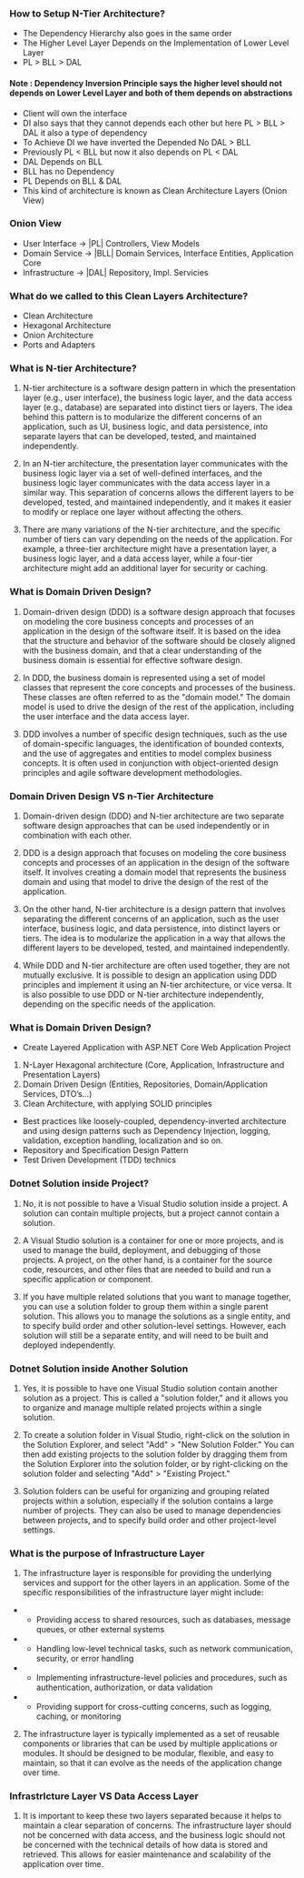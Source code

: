 ### How to Setup N-Tier Architecture?
- The Dependency Hierarchy also goes in the same order
- The Higher Level Layer Depends on the Implementation of Lower Level Layer
- PL > BLL > DAL


#### Note : Dependency Inversion Principle says the higher level should not depends on Lower Level Layer and both of them depends on abstractions
- Client will own the interface
- DI also says that they cannot depends each other but here PL > BLL > DAL it also a type of dependency
- To Achieve DI we have inverted the Depended No DAL > BLL 
- Previously PL < BLL but now it also depends on PL < DAL 
- DAL Depends on BLL
- BLL has no Dependency
- PL Depends on BLL & DAL
- This kind of architecture is known as Clean Architecture Layers (Onion View)

### Onion View
- User Interface -> |PL|  Controllers, View Models
- Domain Service -> |BLL| Domain Services, Interface Entities, Application Core
- Infrastructure -> |DAL| Repository, Impl. Servicies

### What do we called to this Clean Layers Architecture?
- Clean Architecture
- Hexagonal Architecture
- Onion Architecture
- Ports and Adapters

### What is N-tier Architecture?
1. N-tier architecture is a software design pattern in which the presentation layer (e.g., user interface), the business logic layer, and the data access layer (e.g., database) are separated into distinct tiers or layers. The idea behind this pattern is to modularize the different concerns of an application, such as UI, business logic, and data persistence, into separate layers that can be developed, tested, and maintained independently.

2. In an N-tier architecture, the presentation layer communicates with the business logic layer via a set of well-defined interfaces, and the business logic layer communicates with the data access layer in a similar way. This separation of concerns allows the different layers to be developed, tested, and maintained independently, and it makes it easier to modify or replace one layer without affecting the others.

3. There are many variations of the N-tier architecture, and the specific number of tiers can vary depending on the needs of the application. For example, a three-tier architecture might have a presentation layer, a business logic layer, and a data access layer, while a four-tier architecture might add an additional layer for security or caching.

### What is Domain Driven Design?
1. Domain-driven design (DDD) is a software design approach that focuses on modeling the core business concepts and processes of an application in the design of the software itself. It is based on the idea that the structure and behavior of the software should be closely aligned with the business domain, and that a clear understanding of the business domain is essential for effective software design.

2. In DDD, the business domain is represented using a set of model classes that represent the core concepts and processes of the business. These classes are often referred to as the "domain model." The domain model is used to drive the design of the rest of the application, including the user interface and the data access layer.

3. DDD involves a number of specific design techniques, such as the use of domain-specific languages, the identification of bounded contexts, and the use of aggregates and entities to model complex business concepts. It is often used in conjunction with object-oriented design principles and agile software development methodologies.

### Domain Driven Design VS n-Tier Architecture
1. Domain-driven design (DDD) and N-tier architecture are two separate software design approaches that can be used independently or in combination with each other.

2. DDD is a design approach that focuses on modeling the core business concepts and processes of an application in the design of the software itself. It involves creating a domain model that represents the business domain and using that model to drive the design of the rest of the application.

3. On the other hand, N-tier architecture is a design pattern that involves separating the different concerns of an application, such as the user interface, business logic, and data persistence, into distinct layers or tiers. The idea is to modularize the application in a way that allows the different layers to be developed, tested, and maintained independently.

4. While DDD and N-tier architecture are often used together, they are not mutually exclusive. It is possible to design an application using DDD principles and implement it using an N-tier architecture, or vice versa. It is also possible to use DDD or N-tier architecture independently, depending on the specific needs of the application.

### What is Domain Driven Design?
- Create Layered Application with ASP.NET Core Web Application Project
1. N-Layer Hexagonal architecture (Core, Application, Infrastructure and Presentation Layers)
2. Domain Driven Design (Entities, Repositories, Domain/Application Services, DTO’s…)
3. Clean Architecture, with applying SOLID principles
- Best practices like loosely-coupled, dependency-inverted architecture and using design patterns such as Dependency Injection, logging, validation, exception handling, localization and so on.
- Repository and Specification Design Pattern
- Test Driven Development (TDD) technics

### Dotnet Solution inside Project?
1. No, it is not possible to have a Visual Studio solution inside a project. A solution can contain multiple projects, but a project cannot contain a solution.

2. A Visual Studio solution is a container for one or more projects, and is used to manage the build, deployment, and debugging of those projects. A project, on the other hand, is a container for the source code, resources, and other files that are needed to build and run a specific application or component.

3. If you have multiple related solutions that you want to manage together, you can use a solution folder to group them within a single parent solution. This allows you to manage the solutions as a single entity, and to specify build order and other solution-level settings. However, each solution will still be a separate entity, and will need to be built and deployed independently.

### Dotnet Solution inside Another Solution
1. Yes, it is possible to have one Visual Studio solution contain another solution as a project. This is called a "solution folder," and it allows you to organize and manage multiple related projects within a single solution.

2. To create a solution folder in Visual Studio, right-click on the solution in the Solution Explorer, and select "Add" > "New Solution Folder." You can then add existing projects to the solution folder by dragging them from the Solution Explorer into the solution folder, or by right-clicking on the solution folder and selecting "Add" > "Existing Project."

3. Solution folders can be useful for organizing and grouping related projects within a solution, especially if the solution contains a large number of projects. They can also be used to manage dependencies between projects, and to specify build order and other project-level settings.


### What is the purpose of Infrastructure Layer
1. The infrastructure layer is responsible for providing the underlying services and support for the other layers in an application. Some of the specific responsibilities of the infrastructure layer might include:

- - Providing access to shared resources, such as databases, message queues, or other external systems
- - Handling low-level technical tasks, such as network communication, security, or error handling
- - Implementing infrastructure-level policies and procedures, such as authentication, authorization, or data validation
- - Providing support for cross-cutting concerns, such as logging, caching, or monitoring
2. The infrastructure layer is typically implemented as a set of reusable components or libraries that can be used by multiple applications or modules. It should be designed to be modular, flexible, and easy to maintain, so that it can evolve as the needs of the application change over time.

### InfrastrIcture Layer VS Data Access Layer
1. It is important to keep these two layers separated because it helps to maintain a clear separation of concerns. The infrastructure layer should not be concerned with data access, and the business logic should not be concerned with the technical details of how data is stored and retrieved. This allows for easier maintenance and scalability of the application over time.